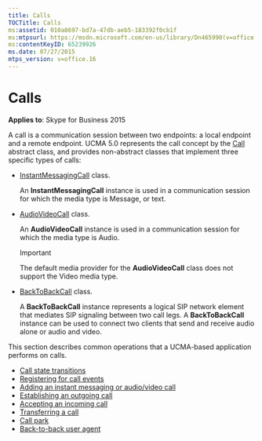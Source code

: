```yaml
---
title: Calls
TOCTitle: Calls
ms:assetid: 010a8697-bd7a-47db-aeb5-183392f0cb1f
ms:mtpsurl: https://msdn.microsoft.com/en-us/library/Dn465990(v=office.16)
ms:contentKeyID: 65239926
ms.date: 07/27/2015
mtps_version: v=office.16
---
```


# Calls

**Applies to**: Skype for Business 2015

A call is a communication session between two endpoints: a local endpoint and a remote endpoint. UCMA 5.0 represents the call concept by the [Call](https://msdn.microsoft.com/en-us/library/hh384235\(v=office.16\)) abstract class, and provides non-abstract classes that implement three specific types of calls:

- [InstantMessagingCall](https://msdn.microsoft.com/en-us/library/hh161841\(v=office.16\)) class.
    
  An **InstantMessagingCall** instance is used in a communication session for which the media type is Message, or text.

- [AudioVideoCall](https://docs.microsoft.com/dotnet/api/microsoft.rtc.collaboration.audiovideo.audiovideocall?view=ucma-api) class.
    
  An **AudioVideoCall** instance is used in a communication session for which the media type is Audio.
    
  > [!IMPORTANT]
  > The default media provider for the **AudioVideoCall** class does not support the Video media type.

- [BackToBackCall](https://msdn.microsoft.com/en-us/library/hh365598\(v=office.16\)) class.
    
  A **BackToBackCall** instance represents a logical SIP network element that mediates SIP signaling between two call legs. A **BackToBackCall** instance can be used to connect two clients that send and receive audio alone or audio and video.

This section describes common operations that a UCMA-based application performs on calls.

- [Call state transitions](call-state-transitions.md)
- [Registering for call events](registering-for-call-events.md)
- [Adding an instant messaging or audio/video call](adding-an-instant-messaging-or-audio-video-call.md)
- [Establishing an outgoing call](establishing-an-outgoing-call.md)
- [Accepting an incoming call](accepting-an-incoming-call.md)
- [Transferring a call](transferring-a-call.md)
- [Call park](call-park.md)
- [Back-to-back user agent](back-to-back-user-agent.md)


